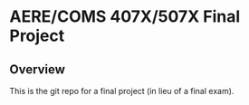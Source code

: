 # AERE/COMS 407X/507X Final Project


## Overview

This is the git repo for a final project (in lieu of a final exam).

